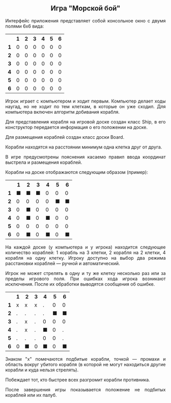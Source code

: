 <h2 align="center">Игра "Морской бой"</h2>

<p align="justify">Интерфейс приложения представляет собой консольное окно с двумя полями 6х6 вида:</p>

<table>
    <tr><th></th><th> 1 </th><th> 2 </th><th> 3 </th><th> 4 </th><th> 5 </th><th> 6 </th></tr>
    <tr><td> <b>1</b> </td><td> 0 </td><td> 0 </td><td> 0 </td><td> 0 </td><td> 0 </td><td> 0 </td></tr>
    <tr><td> <b>2</b> </td><td> 0 </td><td> 0 </td><td> 0 </td><td> 0 </td><td> 0 </td><td> 0 </td></tr>
    <tr><td> <b>3</b> </td><td> 0 </td><td> 0 </td><td> 0 </td><td> 0 </td><td> 0 </td><td> 0 </td></tr>
    <tr><td> <b>4</b> </td><td> 0 </td><td> 0 </td><td> 0 </td><td> 0 </td><td> 0 </td><td> 0 </td></tr>
    <tr><td> <b>5</b> </td><td> 0 </td><td> 0 </td><td> 0 </td><td> 0 </td><td> 0 </td><td> 0 </td></tr>
    <tr><td> <b>6</b> </td><td> 0 </td><td> 0 </td><td> 0 </td><td> 0 </td><td> 0 </td><td> 0 </td></tr>
</table>

<p align="justify">Игрок играет с компьютером и ходит первым. Компьютер делает ходы наугад, но не ходит по тем клеткам,
в которые он уже сходил. Для компьютера включен алгоритм добивания корабля.</p>
<p align="justify">Для представления корабля на игровой доске создан класс Ship, в его конструктор передается информация
о его положении на доске.</p>
<p align="justify">Для размещения кораблей создан класс доски Board.</p>
<p align="justify">Корабли находятся на расстоянии минимум одна клетка друг от друга.</p>
<p align="justify">В игре предусмотрены пояснения касаемо правил ввода координат выстрела и размещения кораблей.</p>
<p align="justify">Корабли на доске отображаются следующим образом (пример):</p>

<table>
    <tr><th></th><th> 1 </th><th> 2 </th><th> 3 </th><th> 4 </th><th> 5 </th><th> 6 </th></tr>
    <tr><td> <b>1</b> </td><td> ■ </td><td> ■ </td><td> ■ </td><td> 0 </td><td> 0 </td><td> 0 </td></tr>
    <tr><td> <b>2</b> </td><td> 0 </td><td> 0 </td><td> 0 </td><td> 0 </td><td> ■ </td><td> ■ </td></tr>
    <tr><td> <b>3</b> </td><td> 0 </td><td> ■ </td><td> 0 </td><td> 0 </td><td> 0 </td><td> 0 </td></tr>
    <tr><td> <b>4</b> </td><td> 0 </td><td> ■ </td><td> 0 </td><td> ■ </td><td> 0 </td><td> 0 </td></tr>
    <tr><td> <b>5</b> </td><td> 0 </td><td> 0 </td><td> 0 </td><td> 0 </td><td> 0 </td><td> 0 </td></tr>
    <tr><td> <b>6</b> </td><td> 0 </td><td> ■ </td><td> 0 </td><td> ■ </td><td> 0 </td><td> ■ </td></tr>
</table>

<p align="justify">На каждой доске (у компьютера и у игрока) находится следующее количество кораблей: 1 корабль на 3
клетки, 2 корабля на 2 клетки, 4 корабля на одну клетку. Игроку доступно на выбор два режима расстановки кораблей —
ручной и автоматический.</p>
<p align="justify">Игрок не может стрелять в одну и ту же клетку несколько раз или за пределы игрового поля. При
ошибках хода игрока возникают исключения. После их обработки выводятся сообщения об ошибке.</p>

<table>
    <tr><th></th><th> 1 </th><th> 2 </th><th> 3 </th><th> 4 </th><th> 5 </th><th> 6 </th></tr>
    <tr><td> <b>1</b> </td><td> х </td><td> х </td><td> х </td><td> . </td><td> 0 </td><td> 0 </td></tr>
    <tr><td> <b>2</b> </td><td> . </td><td> . </td><td> . </td><td> . </td><td> ■ </td><td> ■ </td></tr>
    <tr><td> <b>3</b> </td><td> . </td><td> х </td><td> . </td><td> 0 </td><td> 0 </td><td> 0 </td></tr>
    <tr><td> <b>4</b> </td><td> . </td><td> х </td><td> . </td><td> ■ </td><td> 0 </td><td> . </td></tr>
    <tr><td> <b>5</b> </td><td> . </td><td> . </td><td> . </td><td> 0 </td><td> 0 </td><td> . </td></tr>
    <tr><td> <b>6</b> </td><td> 0 </td><td> ■ </td><td> 0 </td><td> ■ </td><td> 0 </td><td> ■ </td></tr>
</table>

<p align="justify">Знаком "х" помечаются подбитые корабли, точкой — промахи и область вокруг убитого корабля (в которой
не могут находиться другие корабли и куда нельзя стрелять).</p>

<p align="justify">Побеждает тот, кто быстрее всех разгромит корабли противника.</p>

<p align="justify">После завершения игры показывается положение не подбитых кораблей или их палуб.</p>
